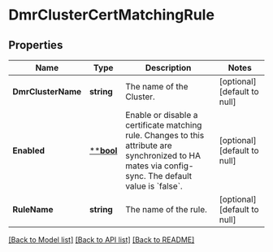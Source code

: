 # DmrClusterCertMatchingRule

## Properties
Name | Type | Description | Notes
------------ | ------------- | ------------- | -------------
**DmrClusterName** | **string** | The name of the Cluster. | [optional] [default to null]
**Enabled** | [****bool**](*bool.md) | Enable or disable a certificate matching rule. Changes to this attribute are synchronized to HA mates via config-sync. The default value is &#x60;false&#x60;. | [optional] [default to null]
**RuleName** | **string** | The name of the rule. | [optional] [default to null]

[[Back to Model list]](../README.md#documentation-for-models) [[Back to API list]](../README.md#documentation-for-api-endpoints) [[Back to README]](../README.md)

